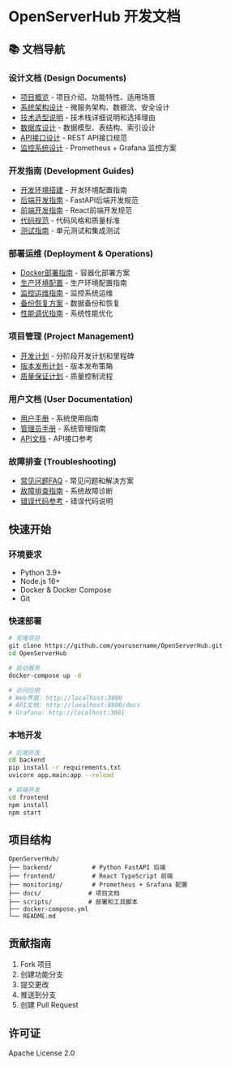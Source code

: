# OpenServerHub 开发文档

## 📚 文档导航

### 设计文档 (Design Documents)
- [项目概览](./design/01-project-overview.md) - 项目介绍、功能特性、适用场景
- [系统架构设计](./design/02-system-architecture.md) - 微服务架构、数据流、安全设计
- [技术选型说明](./design/03-technology-stack.md) - 技术栈详细说明和选择理由
- [数据库设计](./design/04-database-design.md) - 数据模型、表结构、索引设计
- [API接口设计](./design/05-api-design.md) - REST API接口规范
- [监控系统设计](./design/06-monitoring-system.md) - Prometheus + Grafana 监控方案

### 开发指南 (Development Guides)
- [开发环境搭建](./development/01-environment-setup.md) - 开发环境配置指南
- [后端开发指南](./development/02-backend-guide.md) - FastAPI后端开发规范
- [前端开发指南](./development/03-frontend-guide.md) - React前端开发规范
- [代码规范](./development/04-coding-standards.md) - 代码风格和质量标准
- [测试指南](./development/05-testing-guide.md) - 单元测试和集成测试

### 部署运维 (Deployment & Operations)
- [Docker部署指南](./deployment/01-docker-deployment.md) - 容器化部署方案
- [生产环境配置](./deployment/02-production-config.md) - 生产环境配置指南
- [监控运维指南](./deployment/03-monitoring-ops.md) - 监控系统运维
- [备份恢复方案](./deployment/04-backup-recovery.md) - 数据备份和恢复
- [性能调优指南](./deployment/05-performance-tuning.md) - 系统性能优化

### 项目管理 (Project Management)
- [开发计划](./management/01-development-plan.md) - 分阶段开发计划和里程碑
- [版本发布计划](./management/02-release-plan.md) - 版本发布策略
- [质量保证计划](./management/03-quality-assurance.md) - 质量控制流程

### 用户文档 (User Documentation)
- [用户手册](./user/01-user-manual.md) - 系统使用指南
- [管理员手册](./user/02-admin-manual.md) - 系统管理指南
- [API文档](./user/03-api-reference.md) - API接口参考

### 故障排查 (Troubleshooting)
- [常见问题FAQ](./troubleshooting/01-faq.md) - 常见问题和解决方案
- [故障排查指南](./troubleshooting/02-troubleshooting-guide.md) - 系统故障诊断
- [错误代码参考](./troubleshooting/03-error-codes.md) - 错误代码说明

## 快速开始

### 环境要求

- Python 3.9+
- Node.js 16+
- Docker & Docker Compose
- Git

### 快速部署

```bash
# 克隆项目
git clone https://github.com/yourusername/OpenServerHub.git
cd OpenServerHub

# 启动服务
docker-compose up -d

# 访问应用
# Web界面: http://localhost:3000
# API文档: http://localhost:8080/docs
# Grafana: http://localhost:3001
```

### 本地开发

```bash
# 后端开发
cd backend
pip install -r requirements.txt
uvicorn app.main:app --reload

# 前端开发
cd frontend
npm install
npm start
```

## 项目结构

```
OpenServerHub/
├── backend/           # Python FastAPI 后端
├── frontend/          # React TypeScript 前端
├── monitoring/        # Prometheus + Grafana 配置
├── docs/             # 项目文档
├── scripts/          # 部署和工具脚本
├── docker-compose.yml
└── README.md
```

## 贡献指南

1. Fork 项目
2. 创建功能分支
3. 提交更改
4. 推送到分支
5. 创建 Pull Request

## 许可证

Apache License 2.0